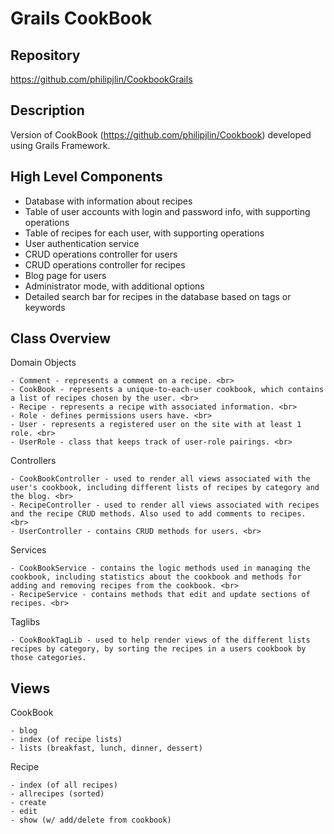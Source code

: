 # Grails CookBook


## Repository
<https://github.com/philipjlin/CookbookGrails>


## Description
Version of CookBook (https://github.com/philipjlin/Cookbook) developed using Grails Framework.


## High Level Components
* Database with information about recipes
* Table of user accounts with login and password info, with supporting operations
* Table of recipes for each user, with supporting operations
* User authentication service
* CRUD operations controller for users
* CRUD operations controller for recipes
* Blog page for users
* Administrator mode, with additional options
* Detailed search bar for recipes in the database based on tags or keywords


## Class Overview
Domain Objects

    - Comment - represents a comment on a recipe. <br>
    - CookBook - represents a unique-to-each-user cookbook, which contains a list of recipes chosen by the user. <br>
    - Recipe - represents a recipe with associated information. <br>
    - Role - defines permissions users have. <br>
    - User - represents a registered user on the site with at least 1 role. <br>
    - UserRole - class that keeps track of user-role pairings. <br>

Controllers

    - CookBookController - used to render all views associated with the user's cookbook, including different lists of recipes by category and the blog. <br>
    - RecipeController - used to render all views associated with recipes and the recipe CRUD methods. Also used to add comments to recipes. <br>
    - UserController - contains CRUD methods for users. <br>

Services

    - CookBookService - contains the logic methods used in managing the cookbook, including statistics about the cookbook and methods for adding and removing recipes from the cookbook. <br>
    - RecipeService - contains methods that edit and update sections of recipes. <br>

Taglibs

    - CookBookTagLib - used to help render views of the different lists recipes by category, by sorting the recipes in a users cookbook by those categories.


## Views
CookBook

    - blog
    - index (of recipe lists)
    - lists (breakfast, lunch, dinner, dessert)

Recipe

    - index (of all recipes)
    - allrecipes (sorted)
    - create
    - edit
    - show (w/ add/delete from cookbook)
